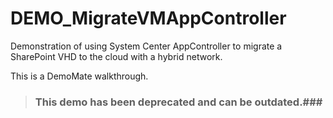 ﻿DEMO_MigrateVMAppController
======================

Demonstration of using System Center AppController to migrate a SharePoint VHD to the cloud with a hybrid network.

This is a DemoMate walkthrough. 

> ### This demo has been deprecated and can be outdated.###

